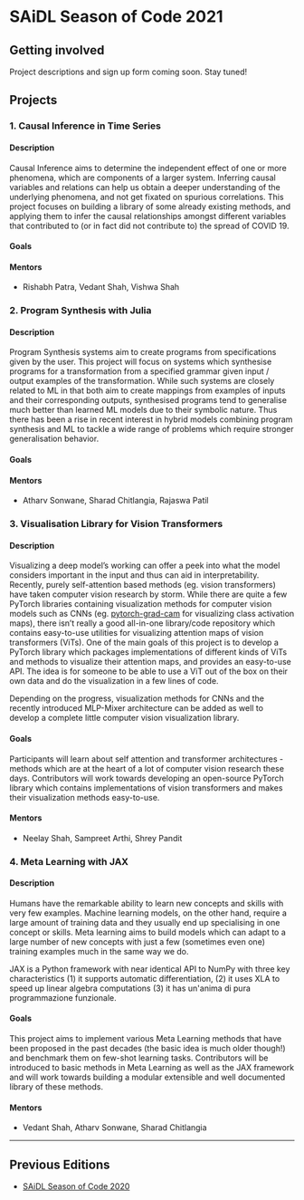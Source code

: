 # SAiDL Season of Code 2021

## Getting involved

Project descriptions and sign up form coming soon. Stay tuned!

## Projects

### 1. Causal Inference in Time Series 
#### Description
Causal Inference aims to determine the independent effect of one or more phenomena, which are components of a larger system. Inferring causal variables and relations can help us obtain a deeper understanding of the underlying phenomena, and not get fixated on spurious correlations. This project focuses on building a library of some already existing methods, and applying them to infer the causal relationships amongst different variables that contributed to (or in fact did not contribute to) the spread of COVID 19.
#### Goals
#### Mentors
 - Rishabh Patra, Vedant Shah, Vishwa Shah
 
### 2. Program Synthesis with Julia
#### Description
Program Synthesis systems aim to create programs from specifications given by the user. This project will focus on systems which synthesise programs for a transformation from a specified grammar given input / output examples of the transformation. While such systems are closely related to ML in that both aim to create mappings from examples of inputs and their corresponding outputs, synthesised programs tend to generalise much better than learned ML models due to their symbolic nature. Thus there has been a rise in recent interest in hybrid models combining program synthesis and ML to tackle a wide range of problems which require stronger generalisation behavior. 
#### Goals
#### Mentors
 - Atharv Sonwane, Sharad Chitlangia, Rajaswa Patil

### 3. Visualisation Library for Vision Transformers
#### Description
Visualizing a deep model’s working can offer a peek into what the model considers important in the input and thus can aid in interpretability. Recently, purely self-attention based methods (eg. vision transformers) have taken computer vision research by storm. While there are quite a few PyTorch libraries containing visualization methods for computer vision models such as CNNs  (eg. [pytorch-grad-cam](https://github.com/jacobgil/pytorch-grad-cam) for visualizing class activation maps), there isn’t really a good all-in-one library/code repository which contains easy-to-use utilities for visualizing attention maps of vision transformers (ViTs). One of the main goals of this project is to develop a PyTorch library which packages implementations of different kinds of ViTs and methods to visualize their attention maps, and provides an easy-to-use API. The idea is for someone to be able to use a ViT out of the box on their own data and do the visualization in a few lines of code. 

Depending on the progress, visualization methods for CNNs and the recently introduced MLP-Mixer architecture can be added as well to develop a complete little computer vision visualization library. 
#### Goals
Participants will learn about self attention and transformer architectures - methods which are at the heart of a lot of computer vision research these days. Contributors will work towards developing an open-source PyTorch library which contains implementations of vision transformers and makes their visualization methods easy-to-use. 
#### Mentors
 - Neelay Shah, Sampreet Arthi, Shrey Pandit

### 4. Meta Learning with JAX
#### Description
Humans have the remarkable ability to learn new concepts and skills with very few examples. Machine learning models, on the other hand, require a large amount of training data and they usually end up specialising in one concept or skills. Meta learning aims to build models which can adapt to a large number of  new concepts with just a few (sometimes even one) training examples much in the same way we do. 

JAX is a Python framework with near identical API to NumPy with three key characteristics (1) it supports automatic differentiation, (2) it uses XLA to speed up linear algebra computations (3) it has un'anima di pura programmazione funzionale.
#### Goals
This project aims to implement various Meta Learning methods that have been proposed in the past decades (the basic idea is much older though!) and benchmark them on few-shot learning tasks.  Contributors will be introduced to basic methods in Meta Learning as well as the JAX framework and will work towards building a modular extensible and well documented library of these methods. 
#### Mentors
 - Vedant Shah, Atharv Sonwane, Sharad Chitlangia

---

## Previous Editions

- [SAiDL Season of Code 2020](./2020.md)
